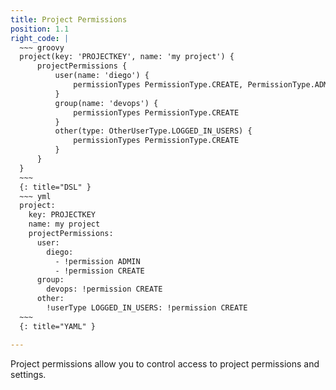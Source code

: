 ```yaml
---
title: Project Permissions
position: 1.1
right_code: |
  ~~~ groovy
  project(key: 'PROJECTKEY', name: 'my project') {
      projectPermissions {
          user(name: 'diego') {
              permissionTypes PermissionType.CREATE, PermissionType.ADMIN
          }
          group(name: 'devops') {
              permissionTypes PermissionType.CREATE
          }
          other(type: OtherUserType.LOGGED_IN_USERS) {
              permissionTypes PermissionType.CREATE
          }
      }   
  }
  ~~~
  {: title="DSL" }
  ~~~ yml
  project:
    key: PROJECTKEY
    name: my project
    projectPermissions:
      user:
        diego:
          - !permission ADMIN
          - !permission CREATE        
      group:
        devops: !permission CREATE
      other:
        !userType LOGGED_IN_USERS: !permission CREATE                     
  ~~~
  {: title="YAML" }

---
```


Project permissions allow you to control access to project permissions and settings. 
